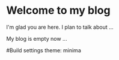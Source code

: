 # Welcome to my blog

I'm glad you are here. I plan to talk about ...

My blog is empty now ...
 
#Build settings
theme: minima
